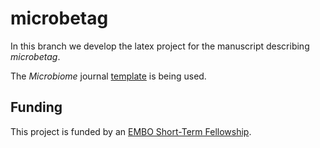 # microbetag

In this branch we develop the latex project for the manuscript describing *microbetag*.

The *Microbiome* journal [template](https://www.springernature.com/gp/authors/campaigns/latex-author-support) is being used.


## Funding

This project is funded by an [EMBO Short-Term Fellowship](https://www.embo.org/funding/fellowships-grants-and-career-support/scientific-exchange-grants/).
